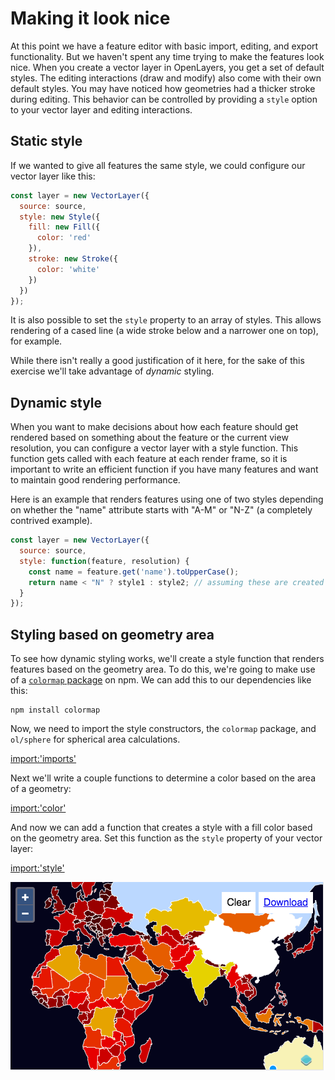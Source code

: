 # Making it look nice

At this point we have a feature editor with basic import, editing, and export functionality.  But we haven't spent any time trying to make the features look nice.  When you create a vector layer in OpenLayers, you get a set of default styles.  The editing interactions (draw and modify) also come with their own default styles.  You may have noticed how geometries had a thicker stroke during editing.  This behavior can be controlled by providing a `style` option to your vector layer and editing interactions.

## Static style

If we wanted to give all features the same style, we could configure our vector layer like this:

```js
const layer = new VectorLayer({
  source: source,
  style: new Style({
    fill: new Fill({
      color: 'red'
    }),
    stroke: new Stroke({
      color: 'white'
    })
  })
});
```

It is also possible to set the `style` property to an array of styles.  This allows rendering of a cased line (a wide stroke below and a narrower one on top), for example.

While there isn't really a good justification of it here, for the sake of this exercise we'll take advantage of *dynamic* styling.

## Dynamic style

When you want to make decisions about how each feature should get rendered based on something about the feature or the current view resolution, you can configure a vector layer with a style function.  This function gets called with each feature at each render frame, so it is important to write an efficient function if you have many features and want to maintain good rendering performance.

Here is an example that renders features using one of two styles depending on whether the "name" attribute starts with "A-M" or "N-Z" (a completely contrived example).

```js
const layer = new VectorLayer({
  source: source,
  style: function(feature, resolution) {
    const name = feature.get('name').toUpperCase();
    return name < "N" ? style1 : style2; // assuming these are created elsewhere
  }
});
```

## Styling based on geometry area

To see how dynamic styling works, we'll create a style function that renders features based on the geometry area.  To do this, we're going to make use of a [`colormap` package](https://www.npmjs.com/package/colormap) on npm.  We can add this to our dependencies like this:

    npm install colormap

Now, we need to import the style constructors, the `colormap` package, and `ol/sphere` for spherical area calculations.

[import:'imports'](../../../src/en/examples/vector/style.js)

Next we'll write a couple functions to determine a color based on the area of a geometry:

[import:'color'](../../../src/en/examples/vector/style.js)

And now we can add a function that creates a style with a fill color based on the geometry area.  Set this function as the `style` property of your vector layer:

[import:'style'](../../../src/en/examples/vector/style.js)

![Features colored by area](style.png)
